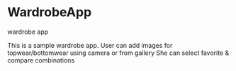 # WardrobeApp
wardrobe app


This is a sample wardrobe app.
User can add images for topwear/bottomwear using camera or from gallery
She can select favorite & compare combinations
